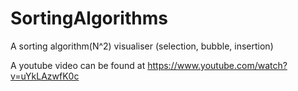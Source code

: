 # SortingAlgorithms

A sorting algorithm(N^2) visualiser (selection, bubble, insertion)

A youtube video can be found at https://www.youtube.com/watch?v=uYkLAzwfK0c
